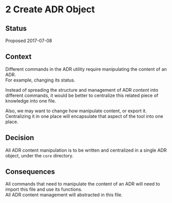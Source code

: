 # 2 Create ADR Object

## Status

Proposed 2017-07-08

## Context

Different commands in the ADR utility require manipulating the content of an ADR.  
For example, changing its status.

Instead of spreading the structure and management of ADR *content* into different commands, it would be better to centralize this related piece of knowledge into one file.

Also, we may want to change how manipulate content, or export it. Centralizing it in one place will encapsulate that aspect of the tool into one place.

## Decision

All ADR content manipulation is to be written and centralized in a single ADR object, under the `core` directory.

## Consequences

All commands that need to manipulate the content of an ADR will need to import this file and use its functions.  
All ADR content management will abstracted in this file.


    
